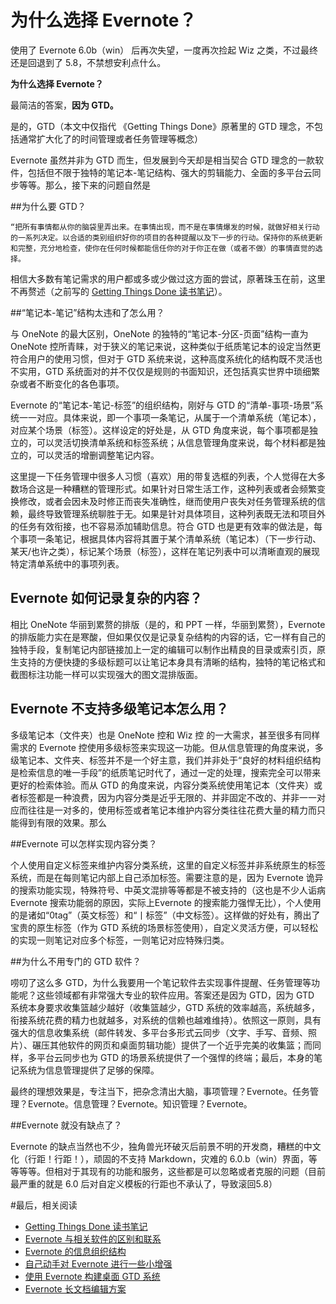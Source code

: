 # 为什么选择 Evernote？

使用了 Evernote 6.0b（win） 后再次失望，一度再次捡起 Wiz 之类，不过最终还是回退到了 5.8，不禁想安利点什么。

**为什么选择 Evernote？**

最简洁的答案，**因为 GTD。**

是的，GTD（本文中仅指代 《Getting Things Done》原著里的 GTD 理念，不包括通常扩大化了的时间管理或者任务管理等概念）

Evernote 虽然并非为 GTD 而生，但发展到今天却是相当契合 GTD 理念的一款软件，包括但不限于独特的笔记本-笔记结构、强大的剪辑能力、全面的多平台云同步等等。那么，接下来的问题自然是

##为什么要 GTD？

```“把所有事情都从你的脑袋里弄出来。在事情出现，而不是在事情爆发的时候，就做好相关行动的一系列决定。以合适的类别组织好你的项目的各种提醒以及下一步的行动。保持你的系统更新和完整，充分地检查，使你在任何时候都能信任你的对于你正在做（或者不做）的事情直觉的选择。```

相信大多数有笔记需求的用户都或多或少做过这方面的尝试，原著珠玉在前，这里不再赘述（之前写的 [Getting Things Done 读书笔记](http://cloudlet.info/t/282)）。

##“笔记本-笔记”结构太违和了怎么用？

与 OneNote 的最大区别，OneNote 的独特的“笔记本-分区-页面”结构一直为 OneNote 控所青睐，对于狭义的笔记来说，这种类似于纸质笔记本的设定当然更符合用户的使用习惯，但对于 GTD 系统来说，这种高度系统化的结构既不灵活也不实用，GTD 系统面对的并不仅仅是规则的书面知识，还包括真实世界中琐细繁杂或者不断变化的各色事项。

Evernote 的“笔记本-笔记-标签”的组织结构，刚好与 GTD 的“清单-事项-场景”系统一一对应。具体来说，即一个事项一条笔记，从属于一个清单系统（笔记本），对应某个场景（标签）。这样设定的好处是，从 GTD 角度来说，每个事项都是独立的，可以灵活切换清单系统和标签系统；从信息管理角度来说，每个材料都是独立的，可以灵活的增删调整笔记内容。

这里提一下任务管理中很多人习惯（喜欢）用的带复选框的列表，个人觉得在大多数场合这是一种糟糕的管理形式。如果针对日常生活工作，这种列表或者会频繁变换修改，或者会因未及时修正而丧失准确性，继而使用户丧失对任务管理系统的信赖，最终导致管理系统聊胜于无。如果是针对具体项目，这种列表既无法和项目外的任务有效衔接，也不容易添加辅助信息。符合 GTD 也是更有效率的做法是，每个事项一条笔记，根据具体内容将其置于某个清单系统（笔记本）（下一步行动、某天/也许之类），标记某个场景（标签），这样在笔记列表中可以清晰直观的展现特定清单系统中的事项列表。

## Evernote 如何记录复杂的内容？

相比 OneNote 华丽到累赘的排版（是的，和 PPT 一样，华丽到累赘），Evernote 的排版能力实在是寒酸，但如果仅仅是记录复杂结构的内容的话，它一样有自己的独特手段，复制笔记内部链接加上一定的编辑可以制作出精良的目录或索引页，原生支持的方便快捷的多级标题可以让笔记本身具有清晰的结构，独特的笔记格式和截图标注功能一样可以实现强大的图文混排版面。

## Evernote 不支持多级笔记本怎么用？

多级笔记本（文件夹）也是 OneNote 控和 Wiz 控 的一大需求，甚至很多有同样需求的 Evernote 控使用多级标签来实现这一功能。但从信息管理的角度来说，多级笔记本、文件夹、标签并不是一个好主意，我们并非处于“良好的材料组织结构是检索信息的唯一手段”的纸质笔记时代了，通过一定的处理，搜索完全可以带来更好的检索体验。而从 GTD 的角度来说，内容分类系统使用笔记本（文件夹）或者标签都是一种浪费，因为内容分类是近乎无限的、并非固定不改的、并非一一对应而往往是一对多的，使用标签或者笔记本维护内容分类往往花费大量的精力而只能得到有限的效果。那么

##Evernote 可以怎样实现内容分类？

个人使用自定义标签来维护内容分类系统，这里的自定义标签并非系统原生的标签系统，而是在每则笔记内部上自己添加标签。需要注意的是，因为 Evernote 诡异的搜索功能实现，特殊符号、中英文混排等等都是不被支持的（这也是不少人诟病 Evernote 搜索功能弱的原因，实际上Evernote 的搜索能力强悍无比），个人使用的是诸如“0tag”（英文标签）和“丨标签”（中文标签）。这样做的好处有，腾出了宝贵的原生标签（作为 GTD 系统的场景标签使用），自定义灵活方便，可以轻松的实现一则笔记对应多个标签，一则笔记对应特殊归类。

##为什么不用专门的 GTD 软件？

唠叨了这么多 GTD，为什么我要用一个笔记软件去实现事件提醒、任务管理等功能呢？这些领域都有非常强大专业的软件应用。答案还是因为 GTD，因为 GTD 系统本身要求收集篮越少越好（收集篮越少，GTD 系统的效率越高，系统越多，衔接系统花费的精力也就越多，对系统的信赖也越难维持）。依照这一原则，具有强大的信息收集系统（邮件转发、多平台多形式云同步（文字、手写、音频、照片）、碾压其他软件的网页和桌面剪辑功能）提供了一个近乎完美的收集篮；而同样，多平台云同步也为 GTD 的场景系统提供了一个强悍的终端；最后，本身的笔记系统为信息管理提供了足够的保障。

最终的理想效果是，专注当下，把杂念清出大脑，事项管理？Evernote。任务管理？Evernote。信息管理？Evernote。知识管理？Evernote。

##Evernote 就没有缺点了？

Evernote 的缺点当然也不少，独角兽光环破灭后前景不明的开发商，糟糕的中文化（行距！行距！），顽固的不支持 Markdown，灾难的 6.0.b（win）界面，等等等等。但相对于其现有的功能和服务，这些都是可以忽略或者克服的问题（目前最严重的就是 6.0 后对自定义模板的行距也不承认了，导致滚回5.8）


#最后，相关阅读

- [Getting Things Done 读书笔记](http://cloudlet.info/t/282)
- [Evernote 与相关软件的区别和联系](http://cloudlet.info/t/277)
- [Evernote 的信息组织结构](http://cloudlet.info/t/279)
- [自己动手对 Evernote 进行一些小增强](http://cloudlet.info/t/280#reply2)
- [使用 Evernote 构建桌面 GTD 系统](http://cloudlet.info/t/284)
- [Evernote 长文档编辑方案](http://cloudlet.info/t/285)
